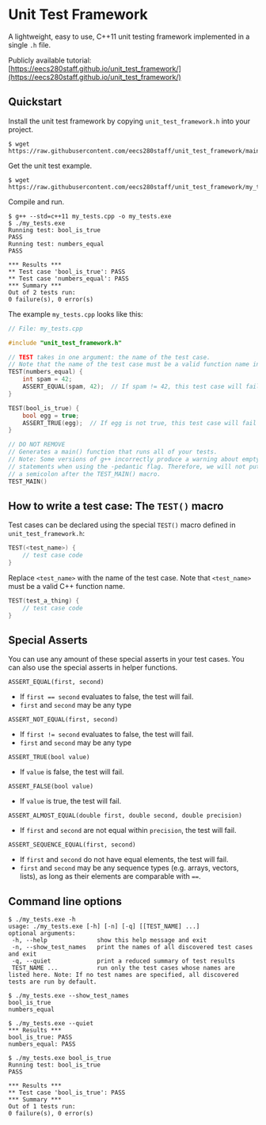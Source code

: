 Unit Test Framework
===================
A lightweight, easy to use, C++11 unit testing framework implemented in a single `.h` file.

Publicly available tutorial: [https://eecs280staff.github.io/unit_test_framework/](https://eecs280staff.github.io/unit_test_framework/)


## Quickstart
Install the unit test framework by copying `unit_test_framework.h` into your project.
```console
$ wget https://raw.githubusercontent.com/eecs280staff/unit_test_framework/main/unit_test_framework.h
```

Get the unit test example.
```console
$ wget https://raw.githubusercontent.com/eecs280staff/unit_test_framework/my_tests.cpp
```

Compile and run.
```console
$ g++ --std=c++11 my_tests.cpp -o my_tests.exe
$ ./my_tests.exe
Running test: bool_is_true
PASS
Running test: numbers_equal
PASS

*** Results ***
** Test case 'bool_is_true': PASS
** Test case 'numbers_equal': PASS
*** Summary ***
Out of 2 tests run:
0 failure(s), 0 error(s)
```

The example `my_tests.cpp` looks like this:
```c++
// File: my_tests.cpp

#include "unit_test_framework.h"

// TEST takes in one argument: the name of the test case.
// Note that the name of the test case must be a valid function name in C++.
TEST(numbers_equal) {
    int spam = 42;
    ASSERT_EQUAL(spam, 42);  // If spam != 42, this test case will fail
}

TEST(bool_is_true) {
    bool egg = true;
    ASSERT_TRUE(egg);  // If egg is not true, this test case will fail
}

// DO NOT REMOVE
// Generates a main() function that runs all of your tests.
// Note: Some versions of g++ incorrectly produce a warning about empty
// statements when using the -pedantic flag. Therefore, we will not put
// a semicolon after the TEST_MAIN() macro.
TEST_MAIN()
```


## How to write a test case: The `TEST()` macro
Test cases can be declared using the special `TEST()` macro defined in `unit_test_framework.h`:
```c++
TEST(<test_name>) {
    // test case code
}
```
Replace `<test_name>` with the name of the test case. Note that `<test_name>` must be a valid C++ function name.
```c++
TEST(test_a_thing) {
    // test case code
}
```

## Special Asserts
You can use any amount of these special asserts in your test cases. You can also use the special asserts in helper functions.

`ASSERT_EQUAL(first, second)`
* If `first == second` evaluates to false, the test will fail.
* `first` and `second` may be any type

`ASSERT_NOT_EQUAL(first, second)`
* If `first != second` evaluates to false, the test will fail.
* `first` and `second` may be any type

`ASSERT_TRUE(bool value)`
* If `value` is false, the test will fail.

`ASSERT_FALSE(bool value)`
* If `value` is true, the test will fail.

`ASSERT_ALMOST_EQUAL(double first, double second, double precision)`
* If `first` and `second` are not equal within `precision`, the test will fail.

`ASSERT_SEQUENCE_EQUAL(first, second)`
* If `first` and `second` do not have equal elements, the test will fail.
* `first` and `second` may be any sequence types (e.g. arrays, vectors, lists), as long as their elements are comparable with `==`.

## Command line options
```console
$ ./my_tests.exe -h
usage: ./my_tests.exe [-h] [-n] [-q] [[TEST_NAME] ...]
optional arguments:
 -h, --help	             show this help message and exit
 -n, --show_test_names	 print the names of all discovered test cases and exit
 -q, --quiet             print a reduced summary of test results
 TEST_NAME ...           run only the test cases whose names are listed here. Note: If no test names are specified, all discovered tests are run by default.
```

```console
$ ./my_tests.exe --show_test_names
bool_is_true
numbers_equal
```

```console
$ ./my_tests.exe --quiet
*** Results ***
bool_is_true: PASS
numbers_equal: PASS
```

```console
$ ./my_tests.exe bool_is_true
Running test: bool_is_true
PASS

*** Results ***
** Test case 'bool_is_true': PASS
*** Summary ***
Out of 1 tests run:
0 failure(s), 0 error(s)
```
